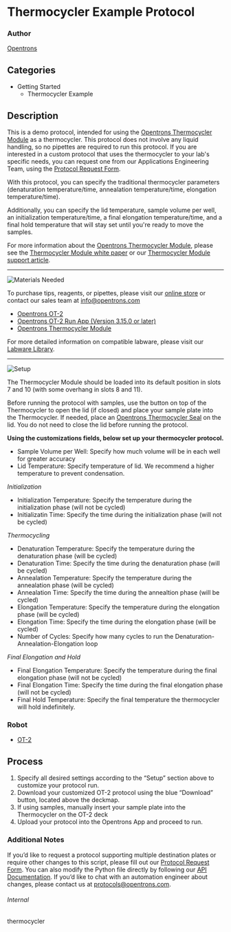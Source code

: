 # Thermocycler Example Protocol

### Author
[Opentrons](https://opentrons.com/)



## Categories
* Getting Started
	* Thermocycler Example


## Description

This is a demo protocol, intended for using the [Opentrons Thermocycler Module](https://shop.opentrons.com/products/thermocycler-module) as a thermocycler. This protocol does not involve any liquid handling, so no pipettes are required to run this protocol. If you are interested in a custom protocol that uses the thermocycler to your lab's specific needs, you can request one from our Applications Engineering Team, using the [Protocol Request Form](https://opentrons-protocol-dev.paperform.co/).


With this protocol, you can specify the traditional thermocycler parameters (denaturation temperature/time, annealation temperature/time, elongation temperature/time).


Additionally, you can specify the lid temperature, sample volume per well, an initialization temperature/time, a final elongation temperature/time, and a final hold temperature that will stay set until you're ready to move the samples.


For more information about the [Opentrons Thermocycler Module](https://shop.opentrons.com/products/thermocycler-module), please see the [Thermocycler Module white paper](https://opentrons.com/publications/Opentrons-Thermocycler-Module-White-Paper.pdf) or our [Thermocycler Module support article](https://support.opentrons.com/en/articles/3469797-thermocycler-module).

---
![Materials Needed](https://s3.amazonaws.com/opentrons-protocol-library-website/custom-README-images/001-General+Headings/materials.png)

To purchase tips, reagents, or pipettes, please visit our [online store](https://shop.opentrons.com/) or contact our sales team at [info@opentrons.com](mailto:info@opentrons.com)

* [Opentrons OT-2](https://shop.opentrons.com/collections/ot-2-robot/products/ot-2)
* [Opentrons OT-2 Run App (Version 3.15.0 or later)](https://opentrons.com/ot-app/)
* [Opentrons Thermocycler Module](https://shop.opentrons.com/products/thermocycler-module)

For more detailed information on compatible labware, please visit our [Labware Library](https://labware.opentrons.com/).



---
![Setup](https://s3.amazonaws.com/opentrons-protocol-library-website/custom-README-images/001-General+Headings/Setup.png)

The Thermocycler Module should be loaded into its default position in slots 7 and 10 (with some overhang in slots 8 and 11).


Before running the protocol with samples, use the button on top of the Thermocycler to open the lid (if closed) and place your sample plate into the Thermocycler. If needed, place an [Opentrons Thermocycler Seal](https://shop.opentrons.com/products/thermocycler-seals) on the lid. You do not need to close the lid before running the protocol.


**Using the customizations fields, below set up your thermocycler protocol.**
* Sample Volume per Well: Specify how much volume will be in each well for greater accuracy
* Lid Temperature: Specify temperature of lid. We recommend a higher temperature to prevent condensation.

*Initialization*
* Initialization Temperature: Specify the temperature during the initialization phase (will not be cycled)
* Initializatin Time: Specify the time during the initialization phase (will not be cycled)

*Thermocycling*
* Denaturation Temperature: Specify the temperature during the denaturation phase (will be cycled)
* Denaturation Time: Specify the time during the denaturation phase (will be cycled)
* Annealation Temperature: Specify the temperature during the annealation phase (will be cycled)
* Annealation Time: Specify the time during the annealtion phase (will be cycled)
* Elongation Temperature: Specify the temperature during the elongation phase (will be cycled)
* Elongation Time: Specify the time during the elongation phase (will be cycled)
* Number of Cycles: Specify how many cycles to run the Denaturation-Annealation-Elongation loop

*Final Elongation and Hold*
* Final Elongation Temperature: Specify the temperature during the final elongation phase (will not be cycled)
* Final Elongation Time: Specify the time during the final elongation phase (will not be cycled)
* Final Hold Temperature: Specify the final temperature the thermocycler will hold indefinitely.


### Robot
* [OT-2](https://opentrons.com/ot-2)

## Process

1. Specify all desired settings according to the “Setup” section above to customize your protocol run.
2. Download your customized OT-2 protocol using the blue “Download” button, located above the deckmap.
3. If using samples, manually insert your sample plate into the Thermocycler on the OT-2 deck
4. Upload your protocol into the Opentrons App and proceed to run.

### Additional Notes

If you’d like to request a protocol supporting multiple destination plates or require other changes to this script, please fill out our [Protocol Request Form](https://opentrons-protocol-dev.paperform.co/). You can also modify the Python file directly by following our [API Documentation](https://docs.opentrons.com/OpentronsPythonAPIV2.pdf). If you’d like to chat with an automation engineer about changes, please contact us at [protocols@opentrons.com](mailto:protocols@opentrons.com).

###### Internal
thermocycler
